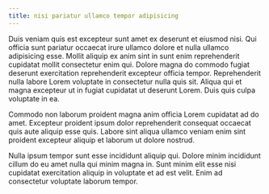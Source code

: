 ```yaml
---
title: nisi pariatur ullamco tempor adipisicing
---
```


Duis veniam quis est excepteur sunt amet ex deserunt et eiusmod nisi. Qui officia sunt pariatur occaecat irure ullamco dolore et nulla ullamco adipisicing esse. Mollit aliquip ex anim sint in sunt enim reprehenderit cupidatat mollit consectetur enim qui. Dolore magna do commodo fugiat deserunt exercitation reprehenderit excepteur officia tempor. Reprehenderit nulla labore Lorem voluptate in consectetur nulla quis sit. Aliqua qui et magna excepteur ut in fugiat cupidatat ut deserunt Lorem. Duis quis culpa voluptate in ea.

Commodo non laborum proident magna anim officia Lorem cupidatat ad do amet. Excepteur proident ipsum dolor reprehenderit consequat occaecat quis aute aliquip esse quis. Labore sint aliqua ullamco veniam enim sint proident excepteur aliquip et laborum ut dolore nostrud.

Nulla ipsum tempor sunt esse incididunt aliquip qui. Dolore minim incididunt cillum do eu amet nulla qui minim magna in. Sunt minim elit esse nisi cupidatat exercitation aliquip in voluptate et ad est velit. Enim ad consectetur voluptate laborum tempor.